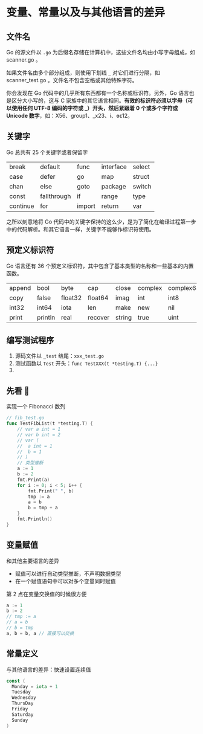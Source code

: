 # 变量、常量以及与其他语言的差异


## 文件名

Go 的源文件以 `.go` 为后缀名存储在计算机中，这些文件名均由小写字母组成，如 scanner.go 。

如果文件名由多个部分组成，则使用下划线 `_` 对它们进行分隔，如 scanner_test.go 。文件名不包含空格或其他特殊字符。

你会发现在 Go 代码中的几乎所有东西都有一个名称或标识符。另外，Go 语言也是区分大小写的，这与 C 家族中的其它语言相同。**有效的标识符必须以字母（可以使用任何 UTF-8 编码的字符或 _）开头，然后紧跟着 0 个或多个字符或 Unicode 数字**，如：X56、group1、_x23、i、өԑ12。

## 关键字

Go 总共有 25 个关键字或者保留字

<table>
  <tr>
    <td>break</td>
    <td>default</td>
    <td>func</td>
    <td>interface</td>
    <td>select</td>
  </tr>
  <tr>
    <td>case</td>
    <td>defer</td>
    <td>go</td>
    <td>map</td>
    <td>struct</td>
  </tr>
  <tr>
    <td>chan</td>
    <td>else</td>
    <td>goto</td>
    <td>package</td>
    <td>switch</td>
  </tr>
  <tr>
    <td>const</td>
    <td>fallthrough</td>
    <td>if</td>
    <td>range</td>
    <td>type</td>
  </tr>
  <tr>
    <td>continue</td>
    <td>for</td>
    <td>import</td>
    <td>return</td>
    <td>var</td>
  </tr>
</table>

之所以刻意地将 Go 代码中的关键字保持的这么少，是为了简化在编译过程第一步中的代码解析。和其它语言一样，关键字不能够作标识符使用。

## 预定义标识符

Go 语言还有 36 个预定义标识符，其中包含了基本类型的名称和一些基本的内置函数。

<table>
  <tr>
    <td>append</td>
    <td>bool</td>
    <td>byte</td>
    <td>cap</td>
    <td>close</td>
    <td>complex</td>
    <td>complex64</td>
    <td>complex128</td>
    <td>uint16</td>
  </tr>
  <tr>
    <td>copy</td>
    <td>false</td>
    <td>float32</td>
    <td>float64</td>
    <td>imag</td>
    <td>int</td>
    <td>int8</td>
    <td>int16</td>
    <td>uint32</td>
  </tr>
  <tr>
    <td>int32</td>
    <td>int64</td>
    <td>iota</td>
    <td>len</td>
    <td>make</td>
    <td>new</td>
    <td>nil</td>
    <td>panic</td>
    <td>uint64</td>
  </tr>
  <tr>
    <td>print</td>
    <td>println</td>
    <td>real</td>
    <td>recover</td>
    <td>string</td>
    <td>true</td>
    <td>uint</td>
    <td>uint8</td>
    <td>uintptr</td>
  </tr>
</table>

## 编写测试程序

1. 源码文件以 `_test` 结尾：`xxx_test.go`
2. 测试函数以 `Test` 开头：`func TestXXX(t *testing.T) {...}`
3. 
## 先看 🌰

实现一个 Fibonacci 数列

```go
// fib_test.go
func TestFibList(t *testing.T) {
	// var a int = 1
	// var b int = 2
	// var (
	// 	a int = 1
	// 	b = 1
	// )
	// 类型推断
	a := 1
	b := 2
	fmt.Print(a)
	for i := 0; i < 5; i++ {
		fmt.Print(" ", b)
		tmp := a
		a = b
		b = tmp + a
	}
	fmt.Println()
}
```

## 变量赋值

和其他主要语言的差异
- 赋值可以进行自动类型推断，不声明数据类型
- 在一个赋值语句中可以对多个变量同时赋值  

第 2 点在变量交换值的时候很方便
```go
a := 1
b := 2
// tmp := a
// a = b
// b = tmp
a, b = b, a // 直接可以交换
```

## 常量定义

与其他语言的差异：快速设置连续值
```go
const (
  Monday = iota + 1
  Tuesday
  Wednesday
  ThursDay
  Friday
  Saturday
  Sunday
)
```


